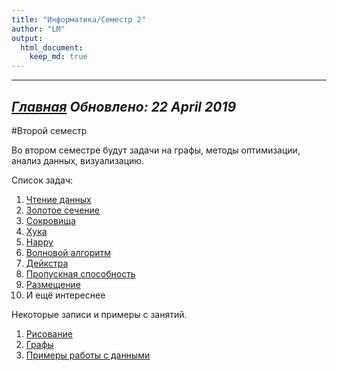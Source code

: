 ```yaml
---
title: "Информатика/Семестр 2"
author: "LM"
output: 
  html_document:
    keep_md: true
---
```


----------------------
*[Главная](http://leonovmx.github.io/info/index.html)*
*Обновлено: 22 April 2019*
----------------------
#Второй семестр

Во втором семестре будут задачи на графы, методы оптимизации, 
анализ данных, визуализацию.

Список задач:

1. [Чтение данных](task1.html)
2. [Золотое сечение](z3.html)
3. [Сокровища](task_treasury.html)
4. [Хука](task5.html)
5. [Happy](task4.html)
6. [Волновой алгоритм](levels.html)
7. [Дейкстра](z5.html)
8. [Пропускная способность](task7.html)
9. [Размещение](s-2017-03-13.html)
10. И ещё интереснее




Некоторые записи и примеры с занятий.

1. [Рисование](class1.html)
2. [Графы](class2.html)
3. [Примеры работы с данными](z-2017-02-27.html)

